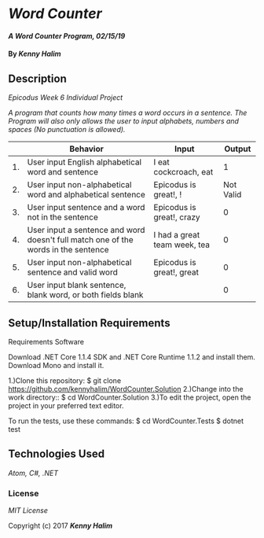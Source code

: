 # _Word Counter_

#### _A Word Counter Program, 02/15/19_

#### By _**Kenny Halim**_

## Description

_Epicodus Week 6 Individual Project_

_A program that counts how many times a word occurs in a sentence. The Program will also only allows the user to input alphabets, numbers and spaces (No punctuation is allowed)._

|| Behavior  | Input  | Output  |
|---|---|---|---|
|1.| User input English alphabetical word and sentence  | I eat cockcroach, eat   | 1 |
|2.| User input non-alphabetical word and alphabetical sentence  | Epicodus is great!, $!$   | Not Valid   |
|3.| User input sentence and a word not in the sentence  | Epicodus is great!, crazy   | 0  |
|4.| User input a sentence and word doesn't full match one of the words in the sentence | I had a great team week, tea | 0 |
|5.| User input non-alphabetical sentence and valid word | Epicodus is great!, great | 0 |
|6.| User input blank sentence, blank word, or both fields blank | | 0 |


## Setup/Installation Requirements

Requirements Software

Download .NET Core 1.1.4 SDK and .NET Core Runtime 1.1.2 and install them.
Download Mono and install it.

1.)Clone this repository: $ git clone https://github.com/kennyhalim/WordCounter.Solution
2.)Change into the work directory:: $ cd WordCounter.Solution
3.)To edit the project, open the project in your preferred text editor.

To run the tests, use these commands: $ cd WordCounter.Tests $ dotnet test

## Technologies Used

_Atom, C#, .NET_

### License

*MIT License*

Copyright (c) 2017 **_Kenny Halim_**
